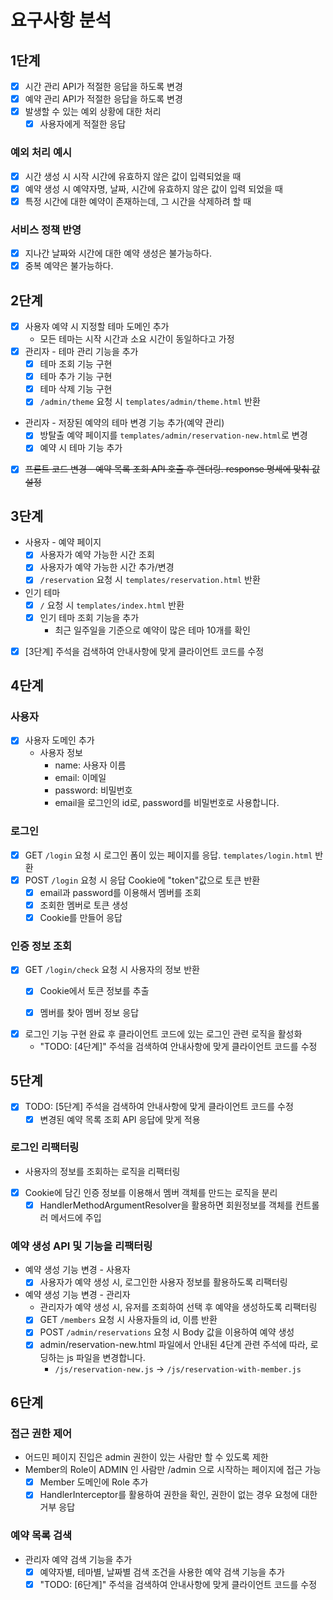 # 요구사항 분석

## 1단계

- [x] 시간 관리 API가 적절한 응답을 하도록 변경
- [x] 예약 관리 API가 적절한 응답을 하도록 변경
- [x] 발생할 수 있는 예외 상황에 대한 처리
    - [x] 사용자에게 적절한 응답

### 예외 처리 예시

- [x] 시간 생성 시 시작 시간에 유효하지 않은 값이 입력되었을 때
- [x] 예약 생성 시 예약자명, 날짜, 시간에 유효하지 않은 값이 입력 되었을 때
- [x] 특정 시간에 대한 예약이 존재하는데, 그 시간을 삭제하려 할 때

### 서비스 정책 반영

- [x] 지나간 날짜와 시간에 대한 예약 생성은 불가능하다.
- [x] 중복 예약은 불가능하다.

## 2단계

- [x] 사용자 예약 시 지정할 테마 도메인 추가
    - 모든 테마는 시작 시간과 소요 시간이 동일하다고 가정
- [x] 관리자 - 테마 관리 기능을 추가
    - [x] 테마 조회 기능 구현
    - [x] 테마 추가 기능 구현
    - [x] 테마 삭제 기능 구현
    - [x] `/admin/theme` 요청 시 `templates/admin/theme.html` 반환
- 관리자 - 저장된 예약의 테마 변경 기능 추가(예약 관리)
    - [x] 방탈출 예약 페이지를 `templates/admin/reservation-new.html`로 변경
    - [x] 예약 시 테마 기능 추가
- [x] ~~프론트 코드 변경 - 예약 목록 조회 API 호출 후 렌더링. response 명세에 맞춰 값 설정~~

## 3단계

- 사용자 - 예약 페이지
    - [x] 사용자가 예약 가능한 시간 조회
    - [x] 사용자가 예약 가능한 시간 추가/변경
    - [x] `/reservation` 요청 시 `templates/reservation.html` 반환
- 인기 테마
    - [x] `/` 요청 시 `templates/index.html` 반환
    - [x] 인기 테마 조회 기능을 추가
        - 최근 일주일을 기준으로 예약이 많은 테마 10개를 확인
- [x] [3단계] 주석을 검색하여 안내사항에 맞게 클라이언트 코드를 수정

## 4단계

### 사용자

- [x] 사용자 도메인 추가
    - 사용자 정보
        - name: 사용자 이름
        - email: 이메일
        - password: 비밀번호
        - email을 로그인의 id로, password를 비밀번호로 사용합니다.

### 로그인

- [x] GET `/login` 요청 시 로그인 폼이 있는 페이지를 응답. `templates/login.html` 반환
- [x] POST `/login` 요청 시 응답 Cookie에 "token"값으로 토큰 반환
    - [x] email과 password를 이용해서 멤버를 조회
    - [x] 조회한 멤버로 토큰 생성
    - [x] Cookie를 만들어 응답

### 인증 정보 조회

- [x] GET `/login/check` 요청 시 사용자의 정보 반환
    - [x] Cookie에서 토큰 정보를 추출
    - [x] 멤버를 찾아 멤버 정보 응답


- [x] 로그인 기능 구현 완료 후 클라이언트 코드에 있는 로그인 관련 로직을 활성화
    - "TODO: [4단계]" 주석을 검색하여 안내사항에 맞게 클라이언트 코드를 수정

## 5단계

- [x] TODO: [5단계] 주석을 검색하여 안내사항에 맞게 클라이언트 코드를 수정
    - [x] 변경된 예약 목록 조회 API 응답에 맞게 적용

### 로그인 리팩터링

- 사용자의 정보를 조회하는 로직을 리팩터링
- [x] Cookie에 담긴 인증 정보를 이용해서 멤버 객체를 만드는 로직을 분리
    - [x] HandlerMethodArgumentResolver을 활용하면 회원정보를 객체를 컨트롤러 메서드에 주입

### 예약 생성 API 및 기능을 리팩터링

- 예약 생성 기능 변경 - 사용자
    - [x] 사용자가 예약 생성 시, 로그인한 사용자 정보를 활용하도록 리팩터링
- 예약 생성 기능 변경 - 관리자
    - 관리자가 예약 생성 시, 유저를 조회하여 선택 후 예약을 생성하도록 리팩터링
    - [x] GET `/members` 요청 시 사용자들의 id, 이름 반환
    - [x] POST `/admin/reservations` 요청 시 Body 값을 이용하여 예약 생성
    - [x] admin/reservation-new.html 파일에서 안내된 4단계 관련 주석에 따라, 로딩하는 js 파일을 변경합니다.
        - `/js/reservation-new.js` -> `/js/reservation-with-member.js`

## 6단계



### 접근 권한 제어

- 어드민 페이지 진입은 admin 권한이 있는 사람만 할 수 있도록 제한
- Member의 Role이 ADMIN 인 사람만 /admin 으로 시작하는 페이지에 접근 가능
  - [x] Member 도메인에 Role 추가 
  - [x] HandlerInterceptor를 활용하여 권한을 확인, 권한이 없는 경우 요청에 대한 거부 응답

### 예약 목록 검색

- 관리자 예약 검색 기능을 추가
  - [x] 예약자별, 테마별, 날짜별 검색 조건을 사용한 예약 검색 기능을 추가
  - [x] "TODO: [6단계]" 주석을 검색하여 안내사항에 맞게 클라이언트 코드를 수정
